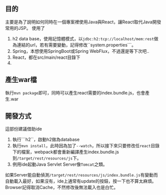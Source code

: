 ## 目的

主要是為了說明如何同時在一個專案裡使用Java與React，讓React取代Java開發常用的JSP。
使用了

1. h2 data base，使用記憶體模式，以```jdbc:h2:tcp://localhost/mem:rest```做為連結的url，若有需要變動，記得修改``system.properties```。
2. Spring，本想使用SpringBoot或Spring WebFlux，不過還是等下次吧..
3. React，都在src/main/react目錄下
4. 

## 產生war檔

執行```mvn package```即可，同時可以產生react需要的index.bundle.js，也會產生.war

## 開發方式

這部份建議借助ide

1. 執行```h2``，啟動h2做為database
2. 執行```mvn install```，此時因為加了```--watch```，所以接下來只要修改任```react```目錄下的檔案，webpack都會重新編譯產生index.bundle.js到```/target/rest/resources/js```下。
3. 例用ide起動Java Servlet Server像```Tomcat```之類。

如果Server能自動偵測```/target/rest/resources/js/index.bundle.js```有變動而自動載入最好，如果沒有，ide上通常有update的按鈕，按一下也不算太麻煩。
Browser記得取消Cache，不然修改後無法載入也是白忙。
